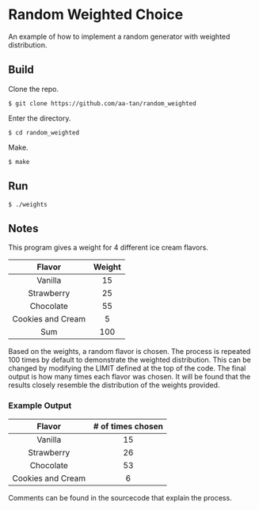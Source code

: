 # Random Weighted Choice
An example of how to implement a random generator with weighted distribution.

## Build
Clone the repo.
```console
$ git clone https://github.com/aa-tan/random_weighted
```
Enter the directory.
```console
$ cd random_weighted
```
Make.
```console
$ make
```

## Run
```
$ ./weights
```

## Notes

This program gives a weight for 4 different ice cream flavors.

|Flavor|Weight|
|:----:|:----:|
|Vanilla|15|
|Strawberry|25|
|Chocolate|55|
|Cookies and Cream|5|
|Sum| 100

Based on the weights, a random flavor is chosen. The process is repeated 100 times by default to demonstrate the weighted distribution. This can be changed by modifying the LIMIT defined at the top of the code. The final output is how many times each flavor was chosen. It will be found that the results closely resemble the distribution of the weights provided.

### Example Output

|Flavor| # of times chosen|
|:-:|:-:|
|Vanilla|15|
|Strawberry|26|
|Chocolate|53|
|Cookies and Cream|6|

Comments can be found in the sourcecode that explain the process.